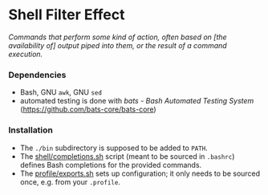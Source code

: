 # Shell Filter Effect

_Commands that perform some kind of action, often based on [the availability of] output piped into them, or the result of a command execution._

### Dependencies

* Bash, GNU `awk`, GNU `sed`
* automated testing is done with _bats - Bash Automated Testing System_ (https://github.com/bats-core/bats-core)

### Installation

* The `./bin` subdirectory is supposed to be added to `PATH`.
* The [shell/completions.sh](shell/completions.sh) script (meant to be sourced in `.bashrc`) defines Bash completions for the provided commands.
* The [profile/exports.sh](profile/exports.sh) sets up configuration; it only needs to be sourced once, e.g. from your `.profile`.
